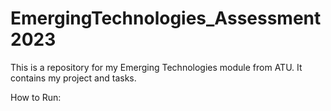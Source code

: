 # EmergingTechnologies_Assessment2023
This is a repository for my Emerging Technologies module from ATU.  It contains my project and tasks.


How to Run:

